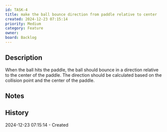 ```yaml
---
id: TASK-4
title: make the ball bounce direction from paddle relative to center
created: 2024-12-23 07:15:14
priority: Medium
category: Feature
owner: 
board: Backlog
---
```


## Description
When the ball hits the paddle, the ball should bounce in a direction relative to the center of the paddle.
The direction should be calculated based on the collision point and the center of the paddle.

## Notes


## History
2024-12-23 07:15:14 - Created
